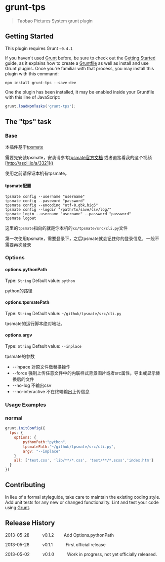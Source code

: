 # grunt-tps

> Taobao Pictures System grunt plugin

## Getting Started
This plugin requires Grunt `~0.4.1`

If you haven't used [Grunt](http://gruntjs.com/) before, be sure to check out the [Getting Started](http://gruntjs.com/getting-started) guide, as it explains how to create a [Gruntfile](http://gruntjs.com/sample-gruntfile) as well as install and use Grunt plugins. Once you're familiar with that process, you may install this plugin with this command:

```shell
npm install grunt-tps --save-dev
```

One the plugin has been installed, it may be enabled inside your Gruntfile with this line of JavaScript:

```js
grunt.loadNpmTasks('grunt-tps');
```

## The "tps" task

### Base

本插件基于[tpsmate](https://github.com/sodabiscuit/tpsmate)

需要先安装tpsmate，安装请参考[tpsmate官方文档](http://me.tardoc.com/tpsmate/)
或者直接看我的这个视频[http://ascii.io/a/3321]()

使用之前请保证本机有tpsmate。

#### tpsmate配置

```shell
tpsmate config --username "username"
tpsmate config --password "password"
tpsmate config --encoding "utf-8,gbk,big5"
tpsmate config --logdir "/path/to/save/csv/log/"
tpsmate login --username "username" --password "password"
tpsmate logout
```

这里的`tpsmate`指向的就是你本机的`xx/tpsmate/src/cli.py`文件

第一次使用tpsmate，需要登录下，之后tpsmate就会记住你的登录信息，一般不需要再次登录

### Options

#### options.pythonPath
Type: `String`
Default value: `python`

python的路径

#### options.tpsmatePath
Type: `String`
Default value: `~/github/tpsmate/src/cli.py`

tpsmate的运行脚本绝对地址。

#### options.argv
Type: `String`
Default value: `--inplace`

tpsmate的参数

- --inpace 对原文件做替换操作
- --force 强制上传任意文件中的内联样式背景图片或者src属性，导出或显示替换后的文件
- --no-log 不输出csv
- --no-interactive 不在终端输出上传信息

### Usage Examples

### normal

```js
grunt.initConfig({
  tps: {
    options: {
        pythonPath:"python",
        tpsmatePath:"~/github/tpsmate/src/cli.py",
        argv: "--inplace"
    }
    all: ['test.css', 'lib/**/*.css', 'test/**/*.scss','index.htm']
  }
})
```

## Contributing
In lieu of a formal styleguide, take care to maintain the existing coding style. Add unit tests for any new or changed functionality. Lint and test your code using [Grunt](http://gruntjs.com/).

## Release History


2013-05-28   v0.1.2   Add Options.pythonPath

2013-05-28   v0.1.1   First official release

2013-05-02   v0.1.0   Work in progress, not yet officially released.
